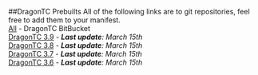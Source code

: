 ##DragonTC Prebuilts
All of the following links are to git repositories, feel free to add them to your manifest.  
[All](https://bitbucket.org/dragon-tc) - DragonTC BitBucket  
[DragonTC 3.9](https://bitbucket.org/dragon-tc/dragontc-3.9) - _**Last update**: March 15th_  
[DragonTC 3.8](https://bitbucket.org/dragon-tc/dragontc-3.8) - _**Last update**: March 15th_  
[DragonTC 3.7](https://bitbucket.org/dragon-tc/dragontc-3.7) - _**Last update**: March 15th_  
[DragonTC 3.6](https://bitbucket.org/dragon-tc/dragontc-3.6) - _**Last update**: March 15th_  
